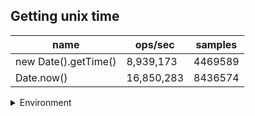 ## Getting unix time

|name|ops/sec|samples|
|-|-|-|
|new Date().getTime()|8,939,173|4469589|
|Date.now()|16,850,283|8436574|


<details>
<summary>Environment</summary>

* __Machine:__ linux x64 | 4 vCPUs | 7.6GB Mem
* __Run:__ Wed Oct 15 2025 23:13:13 GMT+0000 (Coordinated Universal Time)
* __Node:__ `v18.20.8`
</details>

<!--
{"environment":{"platform":"linux","arch":"x64","cpus":4,"totalMemory":7.597843170166016},"benchmarks":[{"name":"new Date().getTime()","samples":4469589,"opsSec":8939173.423143208},{"name":"Date.now()","samples":8436574,"opsSec":16850283.34502064}]}-->
